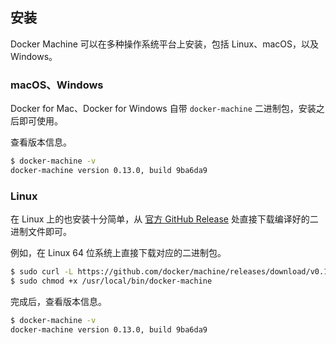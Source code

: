 ## 安装

Docker Machine 可以在多种操作系统平台上安装，包括 Linux、macOS，以及 Windows。

### macOS、Windows

Docker for Mac、Docker for Windows 自带 `docker-machine` 二进制包，安装之后即可使用。

查看版本信息。

```bash
$ docker-machine -v
docker-machine version 0.13.0, build 9ba6da9
```

### Linux

在 Linux 上的也安装十分简单，从 [官方 GitHub Release](https://github.com/docker/machine/releases) 处直接下载编译好的二进制文件即可。

例如，在 Linux 64 位系统上直接下载对应的二进制包。

```bash
$ sudo curl -L https://github.com/docker/machine/releases/download/v0.13.0/docker-machine-`uname -s`-`uname -m` > /usr/local/bin/docker-machine
$ sudo chmod +x /usr/local/bin/docker-machine
```

完成后，查看版本信息。

```bash
$ docker-machine -v
docker-machine version 0.13.0, build 9ba6da9
```
